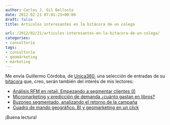 ```yaml
---
author: Carlos J. Gil Bellosta
date: 2012-02-21 07:01:23+00:00
draft: false
title: Artículos interesantes en la bitácora de un colega

url: /2012/02/21/articulos-interesantes-en-la-bitacora-de-un-colega/
categories:
- consultoría
tags:
- consultoría
- geomárketing
- márketing
---
```


Me envía Guillermo Córdoba, de [Unica360](http://www.unica360.com), una selección de entradas de su [bitácora](http://www.unica360.com/blog) que, creo, serán también del interés de mis lectores:

* [Análisis RFM en retail. Empezando a segmentar clientes (I)](http://www.unica360.com/analisis-rfm-en-retail-empezando-a-segmentar-clientes-i)
* [Micromarketing y predicción de demanda ¿cuánto gastan en libros?](http://www.unica360.com/micromarketing-y-prediccion-de-demanda-%c2%bfcuanto-gastan-en-libros)
* [Buzoneo segmentado, analizando el retorno de la campaña](http://www.unica360.com/buzoneo-segmentado-analizando-el-retorno-de-la-campana)
* [Cuadro de mando geográfico. BI y geomarketing en un click](http://www.unica360.com/cuadro-de-mando-geografico-bi-y-geomarketing-en-un-click)

¡Buena lectura!
